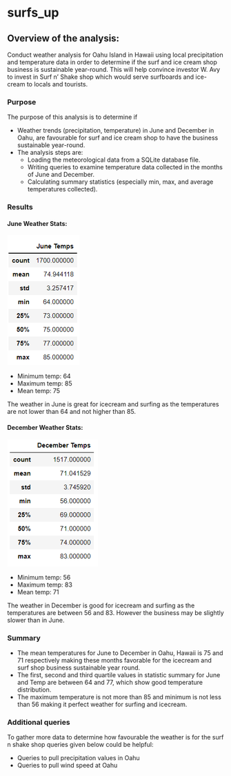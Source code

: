 # surfs_up

## Overview of the analysis: 

Conduct weather analysis for Oahu Island in Hawaii using local precipitation and temperature data in order to determine if the surf and ice cream shop business is sustainable year-round. This will help convince investor W. Avy to invest in Surf n’ Shake shop which would serve surfboards and ice-cream  to locals and tourists.

### Purpose

The purpose of this analysis is to determine if 

 - Weather trends (precipitation, temperature) in June and December in Oahu, are favourable for surf and ice cream shop to have the business sustainable year-round.
 - The analysis steps are:
    -	 Loading the meteorological data from a SQLite database file.
    - 	Writing queries to examine temperature data collected in the months of June and December.
    - 	Calculating summary statistics (especially min, max, and average temperatures collected).


### Results

#### June Weather Stats:

![](https://github.com/Sheetaltkr/surfs_up/blob/main/Resources/June_temps.png)

- Minimum temp: 64
- Maximum temp: 85
- Mean temp: 75

The weather in June is great for icecream and surfing as the temperatures are not lower than 64 and not higher than 85.

#### December Weather Stats:

![](https://github.com/Sheetaltkr/surfs_up/blob/main/Resources/Dec_temps.png)

- Minimum temp: 56
- Maximum temp: 83
- Mean temp: 71

The weather in December is good for icecream and surfing as the temperatures are between 56 and 83. However the business may be slightly slower than in June.


### Summary

- The mean temperatures for June to December in Oahu, Hawaii is 75 and 71 respectively making these months favorable for the icecream and surf shop business sustainable year round.
- The first, second and third quartile values in statistic summary for June and Temp are between 64 and 77, which show good temperature distribution.
- The maximum temperature is not more than 85 and minimum is not less than 56 making it perfect weather for surfing and icecream.

### Additional queries

To gather more data to determine how favourable the weather is for the surf n shake shop queries given below could be helpful:

- Queries to pull precipitation values in Oahu
- Queries to pull wind speed at Oahu

